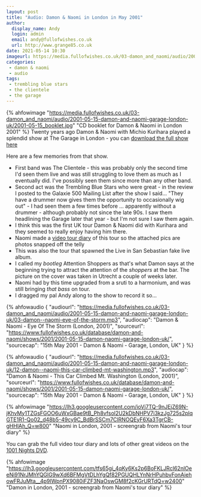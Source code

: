 ```yaml
---
layout: post
title: "Audio: Damon & Naomi in London in May 2001"
author:
  display_name: Andy
  login: admin
  email: andy@fullofwishes.co.uk
  url: http://www.grange85.co.uk
date: 2021-05-14 10:30
imageurl: https://media.fullofwishes.co.uk/03-damon_and_naomi/audio/2001-05-15-damon-and-naomi-garage-london-uk/2001-05-15_booklet.jpg
categories:
 - damon & naomi
 - audio
tags:
 - trembling blue stars
 - the clientele
 - the garage
---
```

{% ahfowimage "https://media.fullofwishes.co.uk/03-damon_and_naomi/audio/2001-05-15-damon-and-naomi-garage-london-uk/2001-05-15_booklet.jpg" "CD booklet for Damon & Naomi in London 2001" %}
Twenty years ago Damon & Naomi with Michio Kurihara played a splendid show at The Garage in London - you can [download the full show here](/database/damon-and-naomi/shows/2001/2001-05-15-damon-naomi-garage-london-uk/)

Here are a few memories from that show.

<!--more-->

- First band was The Clientele - this was probably only the second time I'd seen them live and was still struggling to love them as much as I eventually did. I've possibly seen them since more than any other band.
- Second act was the Trembling Blue Stars who were great - in the review I posted to the Galaxie 500 Mailing List after the show I said... "They have a drummer now gives them the opportunity to occasionally wig out" - I had seen them a few times before ... apparently without a drummer - although probably not since the late 90s. I saw them headlining the Garage later that year - but I'm not sure I saw them again.
- I think this was the first UK tour Damon & Naomi did with Kurihara and they seemed to really enjoy having him there.
- Naomi made a [video tour diary](https://www.20-20-20.com/store/damon-naomi-1001-nights-dvd) of this tour so the attached pics are photos snapped off the telly
- This was also the tour that spawned the Live in San Sebastian fake live album.
- I called my _bootleg_ Attention Shoppers as that's what Damon says at the beginning trying to attract the attention of the _shoppers_ at the bar. The picture on the cover was taken in Utrecht a couple of weeks later.
- Naomi had by this time upgraded from a sruti to a harmonium, and was still bringing _that bass_ on tour.
- I dragged my pal Andy along to the show to record it so...

{% ahfowaudio 
{
"audiourl": "https://media.fullofwishes.co.uk/03-damon_and_naomi/audio/2001-05-15-damon-and-naomi-garage-london-uk/03-damon--naomi-eye-of-the-storm.mp3",
"audiocap": "Damon & Naomi - Eye Of The Storm (London, 2001)",
"sourceurl": "https://www.fullofwishes.co.uk/database/damon-and-naomi/shows/2001/2001-05-15-damon-naomi-garage-london-uk/",
"sourcecap": "15th May 2001 - Damon & Naomi - Garage, London, UK"
}	%}

{% ahfowaudio 
{
"audiourl": "https://media.fullofwishes.co.uk/03-damon_and_naomi/audio/2001-05-15-damon-and-naomi-garage-london-uk/12-damon--naomi-this-car-climbed-mt-washington.mp3",
"audiocap": "Damon & Naomi - This Car Climbed Mt. Washington (London, 2001)",
"sourceurl": "https://www.fullofwishes.co.uk/database/damon-and-naomi/shows/2001/2001-05-15-damon-naomi-garage-london-uk/",
"sourcecap": "15th May 2001 - Damon & Naomi - Garage, London, UK"
}	%}

{% ahfowimage "https://lh3.googleusercontent.com/ioVj7TQ-9nJEjZ69N-jKhvMy1TZGsFGOO6uWxGBae9tB_Ph8vfsol2U2kDbNHPV7i3kzJg725s2plqGTE1R1-Qo02_d48b5-49cy9C_BdBrSSCm7ClRNOQEyF6Xa3TgrCB-gHHlAh_Q=w800" "Naomi in London, 2001 - screengrab from Naomi's tour diary" %}

You can grab the full video tour diary and lots of other great videos on the [1001 Nights DVD](https://www.20-20-20.com/store/damon-naomi-1001-nights-dvd).

{% ahfowimage "https://lh3.googleusercontent.com/tfs65gi_4qKy6Ks2p6BoFKLJRcI62nlOeeNi91NrJMhYQGlG9wXd6BFMgVtDLhYgQf82PGUQHLYnNrHPuhbvFonAiehowFRJuMta__4p9IWpnPX9080iFZF3NaOswGM8f2cKGrURTdQ=w2400" "Damon in London, 2001 - screengrab from Naomi's tour diary" %}
